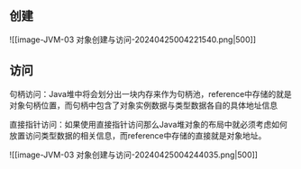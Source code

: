 

## 创建





![[image-JVM-03 对象创建与访问-20240425004221540.png|500]]



## 访问

句柄访问：Java堆中将会划分出一块内存来作为句柄池，reference中存储的就是对象句柄位置，而句柄中包含了对象实例数据与类型数据各自的具体地址信息

直接指针访问：如果使用直接指针访问那么Java堆对象的布局中就必须考虑如何放置访问类型数据的相关信息，而reference中存储的直接就是对象地址。

![[image-JVM-03 对象创建与访问-20240425004244035.png|500]]

